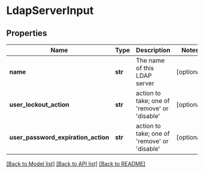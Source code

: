 # LdapServerInput

## Properties
Name | Type | Description | Notes
------------ | ------------- | ------------- | -------------
**name** | **str** | The name of this LDAP server | [optional] 
**user_lockout_action** | **str** | action to take; one of &#39;remove&#39; or &#39;disable&#39; | [optional] 
**user_password_expiration_action** | **str** | action to take; one of &#39;remove&#39; or &#39;disable&#39; | [optional] 

[[Back to Model list]](../README.md#documentation-for-models) [[Back to API list]](../README.md#documentation-for-api-endpoints) [[Back to README]](../README.md)


